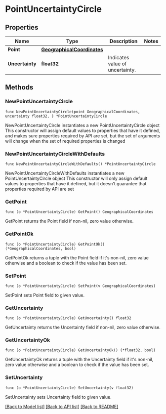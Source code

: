 # PointUncertaintyCircle

## Properties

Name | Type | Description | Notes
------------ | ------------- | ------------- | -------------
**Point** | [**GeographicalCoordinates**](GeographicalCoordinates.md) |  | 
**Uncertainty** | **float32** | Indicates value of uncertainty. | 

## Methods

### NewPointUncertaintyCircle

`func NewPointUncertaintyCircle(point GeographicalCoordinates, uncertainty float32, ) *PointUncertaintyCircle`

NewPointUncertaintyCircle instantiates a new PointUncertaintyCircle object
This constructor will assign default values to properties that have it defined,
and makes sure properties required by API are set, but the set of arguments
will change when the set of required properties is changed

### NewPointUncertaintyCircleWithDefaults

`func NewPointUncertaintyCircleWithDefaults() *PointUncertaintyCircle`

NewPointUncertaintyCircleWithDefaults instantiates a new PointUncertaintyCircle object
This constructor will only assign default values to properties that have it defined,
but it doesn't guarantee that properties required by API are set

### GetPoint

`func (o *PointUncertaintyCircle) GetPoint() GeographicalCoordinates`

GetPoint returns the Point field if non-nil, zero value otherwise.

### GetPointOk

`func (o *PointUncertaintyCircle) GetPointOk() (*GeographicalCoordinates, bool)`

GetPointOk returns a tuple with the Point field if it's non-nil, zero value otherwise
and a boolean to check if the value has been set.

### SetPoint

`func (o *PointUncertaintyCircle) SetPoint(v GeographicalCoordinates)`

SetPoint sets Point field to given value.


### GetUncertainty

`func (o *PointUncertaintyCircle) GetUncertainty() float32`

GetUncertainty returns the Uncertainty field if non-nil, zero value otherwise.

### GetUncertaintyOk

`func (o *PointUncertaintyCircle) GetUncertaintyOk() (*float32, bool)`

GetUncertaintyOk returns a tuple with the Uncertainty field if it's non-nil, zero value otherwise
and a boolean to check if the value has been set.

### SetUncertainty

`func (o *PointUncertaintyCircle) SetUncertainty(v float32)`

SetUncertainty sets Uncertainty field to given value.



[[Back to Model list]](../README.md#documentation-for-models) [[Back to API list]](../README.md#documentation-for-api-endpoints) [[Back to README]](../README.md)



